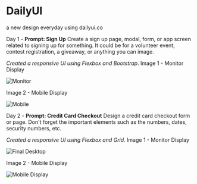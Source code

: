 # DailyUI
a new design everyday using dailyui.co

Day 1 - **Prompt: Sign Up**
Create a sign up page, modal, form, or app screen related to signing up for something. It could be for a volunteer event, contest registration, a giveaway, or anything you can image.

_Created a responsive UI using Flexbox and Bootstrap_.
Image 1 - Monitor Display

![Monitor](https://github.com/machraakash/DailyUI/assets/34833061/bffe0da8-e78b-4bfe-ba76-9e8f26fc798c)

Image 2 - Mobile Display

![Mobile](https://github.com/machraakash/DailyUI/assets/34833061/a079be4b-dda5-4417-b688-9c562c647bbb)


Day 2 - **Prompt: Credit Card Checkout**
Design a credit card checkout form or page. Don't forget the important elements such as the numbers, dates, security numbers, etc.

_Created a responsive UI using Flexbox and Grid_.
Image 1 - Monitor Display

![Final Desktop](https://github.com/machraakash/DailyUI/assets/34833061/e277c480-086f-40f1-a5b5-2fb39ad59048)


Image 2 - Mobile Display

![Mobile Display](https://github.com/machraakash/DailyUI/assets/34833061/6c2271ed-60a4-4723-ac22-9c674418e540)
